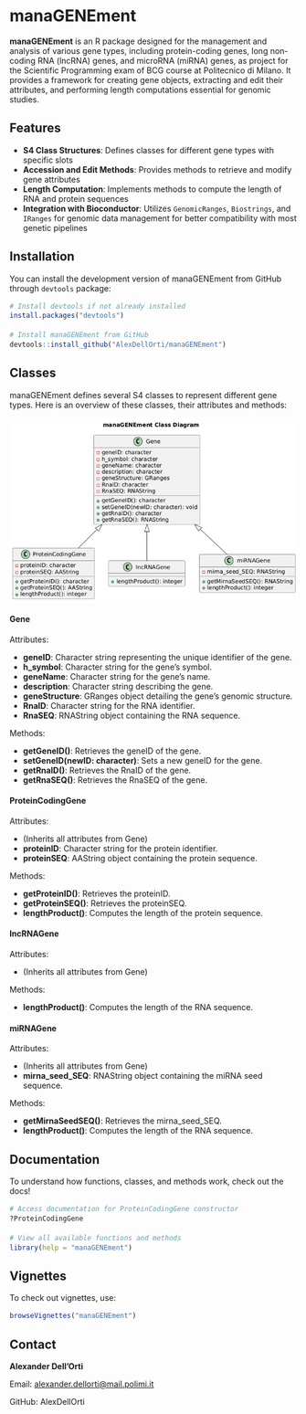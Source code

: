 
# manaGENEment

**manaGENEment** is an R package designed for the management and analysis of various gene types, including protein-coding genes, long non-coding RNA (lncRNA) genes, and microRNA (miRNA) genes, as project for the Scientific Programming exam of BCG course at Politecnico di Milano. It provides a framework for creating gene objects, extracting and edit their attributes, and performing length computations essential for genomic studies.

## Features

- **S4 Class Structures**: Defines classes for different gene types with specific slots
- **Accession and Edit Methods**: Provides methods to retrieve and modify gene attributes
- **Length Computation**: Implements methods to compute the length of RNA and protein sequences
- **Integration with Bioconductor**: Utilizes `GenomicRanges`, `Biostrings`, and `IRanges` for genomic data management for better compatibility with most genetic pipelines


## Installation

You can install the development version of manaGENEment from GitHub through `devtools` package:

```r
# Install devtools if not already installed
install.packages("devtools")

# Install manaGENEment from GitHub
devtools::install_github("AlexDellOrti/manaGENEment")
```

## Classes

manaGENEment defines several S4 classes to represent different gene types. Here is an overview of these classes, their attributes and methods:

<div align="center">
  <img src="./images/manaGENEment_class_diagram.png" alt="Class Diagram" width="600"/>
</div>



#### Gene
Attributes:
 - **geneID**: Character string representing the unique identifier of the gene.
 - **h_symbol**: Character string for the gene’s symbol.
 - **geneName**: Character string for the gene’s name.
 - **description**: Character string describing the gene.
 - **geneStructure**: GRanges object detailing the gene’s genomic structure.
 - **RnaID**: Character string for the RNA identifier.
 - **RnaSEQ**: RNAString object containing the RNA sequence.

Methods:
 - **getGeneID()**: Retrieves the geneID of the gene.
 - **setGeneID(newID: character)**: Sets a new geneID for the gene.
 - **getRnaID()**: Retrieves the RnaID of the gene.
 - **getRnaSEQ()**: Retrieves the RnaSEQ of the gene.

#### ProteinCodingGene
Attributes:
 - (Inherits all attributes from Gene)
 - **proteinID**: Character string for the protein identifier.
 - **proteinSEQ**: AAString object containing the protein sequence.

Methods:
 - **getProteinID()**: Retrieves the proteinID.
 - **getProteinSEQ()**: Retrieves the proteinSEQ.
 - **lengthProduct()**: Computes the length of the protein sequence.

#### lncRNAGene
Attributes:
 - (Inherits all attributes from Gene)

Methods:
 - **lengthProduct()**: Computes the length of the RNA sequence.

#### miRNAGene
Attributes:
 - (Inherits all attributes from Gene)
 - **mirna_seed_SEQ**: RNAString object containing the miRNA seed sequence.

Methods:
 - **getMirnaSeedSEQ()**: Retrieves the mirna_seed_SEQ.
 - **lengthProduct()**: Computes the length of the RNA sequence.


## Documentation
To understand how functions, classes, and methods work, check out the docs!
```r
# Access documentation for ProteinCodingGene constructor
?ProteinCodingGene

# View all available functions and methods
library(help = "manaGENEment")
```


## Vignettes
To check out vignettes, use:
```r
browseVignettes("manaGENEment")
```


## Contact

**Alexander Dell’Orti**

Email: alexander.dellorti@mail.polimi.it

GitHub: AlexDellOrti




